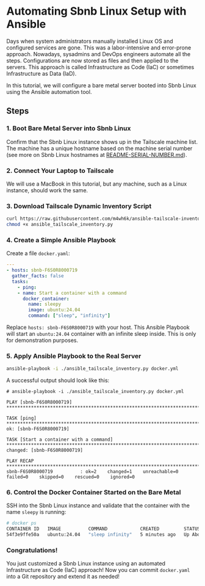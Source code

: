 # Automating Sbnb Linux Setup with Ansible

Days when system administrators manually installed Linux OS and configured services are gone. This was a labor-intensive and error-prone approach.
Nowadays, sysadmins and DevOps engineers automate all the steps. Configurations are now stored as files and then applied to the servers. This approach is called Infrastructure as Code (IaC) or sometimes Infrastructure as Data (IaD).

In this tutorial, we will configure a bare metal server booted into Sbnb Linux using the Ansible automation tool.

## Steps

### 1. Boot Bare Metal Server into Sbnb Linux
Confirm that the Sbnb Linux instance shows up in the Tailscale machine list. The machine has a unique hostname based on the machine serial number (see more on Sbnb Linux hostnames at [README-SERIAL-NUMBER.md](README-SERIAL-NUMBER.md)).

### 2. Connect Your Laptop to Tailscale
We will use a MacBook in this tutorial, but any machine, such as a Linux instance, should work the same.

### 3. Download Tailscale Dynamic Inventory Script
```sh
curl https://raw.githubusercontent.com/m4wh6k/ansible-tailscale-inventory/refs/heads/main/ansible_tailscale_inventory.py -O
chmod +x ansible_tailscale_inventory.py
```

### 4. Create a Simple Ansible Playbook
Create a file `docker.yaml`:

```yaml
---
- hosts: sbnb-F6S0R8000719
  gather_facts: false
  tasks:
    - ping:
    - name: Start a container with a command
      docker_container:
        name: sleepy
        image: ubuntu:24.04
        command: ["sleep", "infinity"]
```

Replace `hosts: sbnb-F6S0R8000719` with your host.
This Ansible Playbook will start an `ubuntu:24.04` container with an infinite sleep inside. This is only for demonstration purposes.

### 5. Apply Ansible Playbook to the Real Server
```sh
ansible-playbook -i ./ansible_tailscale_inventory.py docker.yml
```

A successful output should look like this:

```
# ansible-playbook -i ./ansible_tailscale_inventory.py docker.yml 

PLAY [sbnb-F6S0R8000719] **********************************************************************************************************************

TASK [ping] ***********************************************************************************************************************************
ok: [sbnb-F6S0R8000719]

TASK [Start a container with a command] *******************************************************************************************************
changed: [sbnb-F6S0R8000719]

PLAY RECAP ************************************************************************************************************************************
sbnb-F6S0R8000719          : ok=2    changed=1    unreachable=0    failed=0    skipped=0    rescued=0    ignored=0   
```

### 6. Control the Docker Container Started on the Bare Metal
SSH into the Sbnb Linux instance and validate that the container with the name `sleepy` is running:
```sh
# docker ps
CONTAINER ID   IMAGE          COMMAND            CREATED         STATUS              PORTS     NAMES
54f3e9ffe50a   ubuntu:24.04   "sleep infinity"   5 minutes ago   Up About a minute             sleepy
```

### Congratulations!
You just customized a Sbnb Linux instance using an automated Infrastructure as Code (IaC) approach!
Now you can commit `docker.yaml` into a Git repository and extend it as needed!
